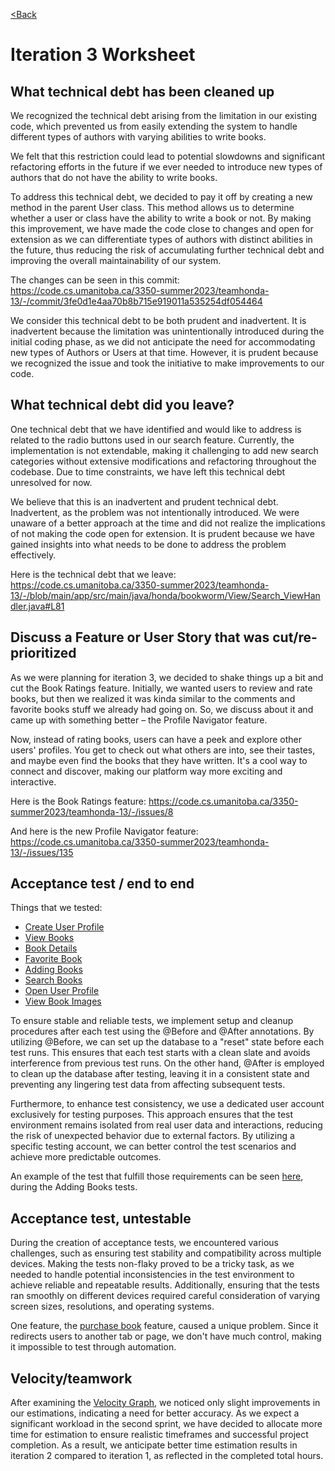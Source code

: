 [<Back](./../README.md)

# Iteration 3 Worksheet

## What technical debt has been cleaned up

We recognized the technical debt arising from the limitation in our existing code, which prevented us from easily extending the system to handle different types of authors with varying abilities to write books.

We felt that this restriction could lead to potential slowdowns and significant refactoring efforts in the future if we ever needed to introduce new types of authors that do not have the ability to write books.

To address this technical debt, we decided to pay it off by creating a new method in the parent User class. This method allows us to determine whether a user or class have the ability to write a book or not. By making this improvement, we have made the code close to changes and open for extension as we can differentiate types of authors with distinct abilities in the future, thus reducing the risk of accumulating further technical debt and improving the overall maintainability of our system.

The changes can be seen in this commit:
https://code.cs.umanitoba.ca/3350-summer2023/teamhonda-13/-/commit/3fe0d1e4aa70b8b715e919011a535254df054464

We consider this technical debt to be both prudent and inadvertent. It is inadvertent because the limitation was unintentionally introduced during the initial coding phase, as we did not anticipate the need for accommodating new types of Authors or Users at that time. However, it is prudent because we recognized the issue and took the initiative to make improvements to our code.

## What technical debt did you leave?

One technical debt that we have identified and would like to address is related to the radio buttons used in our search feature. Currently, the implementation is not extendable, making it challenging to add new search categories without extensive modifications and refactoring throughout the codebase. Due to time constraints, we have left this technical debt unresolved for now.

We believe that this is an inadvertent and prudent technical debt. Inadvertent, as the problem was not intentionally introduced. We were unaware of a better approach at the time and did not realize the implications of not making the code open for extension. It is prudent because we have gained insights into what needs to be done to address the problem effectively.

Here is the technical debt that we leave: https://code.cs.umanitoba.ca/3350-summer2023/teamhonda-13/-/blob/main/app/src/main/java/honda/bookworm/View/Search_ViewHandler.java#L81

## Discuss a Feature or User Story that was cut/re-prioritized

As we were planning for iteration 3, we decided to shake things up a bit and cut the Book Ratings feature. Initially, we wanted users to review and rate books, but then we realized it was kinda similar to the comments and favorite books stuff we already had going on. So, we discuss about it and came up with something better – the Profile Navigator feature.

Now, instead of rating books, users can have a peek and explore other users' profiles. You get to check out what others are into, see their tastes, and maybe even find the books that they have written. It's a cool way to connect and discover, making our platform way more exciting and interactive.

Here is the Book Ratings feature: https://code.cs.umanitoba.ca/3350-summer2023/teamhonda-13/-/issues/8

And here is the new Profile Navigator feature: https://code.cs.umanitoba.ca/3350-summer2023/teamhonda-13/-/issues/135

## Acceptance test / end to end

Things that we tested:

- [Create User Profile](https://code.cs.umanitoba.ca/3350-summer2023/teamhonda-13/-/commit/88a8ba255dccca551e9ada569d03035bd2218d22#254a269e6d6709b9319c8fd858e1425ab6ee1ef3)
- [View Books](https://code.cs.umanitoba.ca/3350-summer2023/teamhonda-13/-/commit/88a8ba255dccca551e9ada569d03035bd2218d22#bb51665e17fad1239cd75fd02d6a14e8ffdc1779)
- [Book Details](https://code.cs.umanitoba.ca/3350-summer2023/teamhonda-13/-/commit/88a8ba255dccca551e9ada569d03035bd2218d22#a79bcb602689dd298574df3fa3c75179c98ff0f6)
- [Favorite Book](https://code.cs.umanitoba.ca/3350-summer2023/teamhonda-13/-/commit/88a8ba255dccca551e9ada569d03035bd2218d22#d731f718becc72db8908385bd90a605df924ca87)
- [Adding Books](https://code.cs.umanitoba.ca/3350-summer2023/teamhonda-13/-/commit/88a8ba255dccca551e9ada569d03035bd2218d22#8cc1fa36c7dd2daec34d67b4fd4250f3436aa5f6)
- [Search Books](https://code.cs.umanitoba.ca/3350-summer2023/teamhonda-13/-/commit/88a8ba255dccca551e9ada569d03035bd2218d22#58951ab47331ce89a1aa381cc0f21cbef34bbe83)
- [Open User Profile](https://code.cs.umanitoba.ca/3350-summer2023/teamhonda-13/-/commit/88a8ba255dccca551e9ada569d03035bd2218d22#a2f989f67f4c00c9266a6298a31f1fee8983fcc4)
- [View Book Images](https://code.cs.umanitoba.ca/3350-summer2023/teamhonda-13/-/commit/88a8ba255dccca551e9ada569d03035bd2218d22#4e50d599e050bf29539ca1b84128099a8f6549f4)

To ensure stable and reliable tests, we implement setup and cleanup procedures after each test using the @Before and @After annotations. By utilizing @Before, we can set up the database to a "reset" state before each test runs. This ensures that each test starts with a clean slate and avoids interference from previous test runs. On the other hand, @After is employed to clean up the database after testing, leaving it in a consistent state and preventing any lingering test data from affecting subsequent tests.

Furthermore, to enhance test consistency, we use a dedicated user account exclusively for testing purposes. This approach ensures that the test environment remains isolated from real user data and interactions, reducing the risk of unexpected behavior due to external factors. By utilizing a specific testing account, we can better control the test scenarios and achieve more predictable outcomes.

An example of the test that fulfill those requirements can be seen [here](https://code.cs.umanitoba.ca/3350-summer2023/teamhonda-13/-/commit/e8134b014bb22566f43d3b18f2dd6d0d5517100e#8cc1fa36c7dd2daec34d67b4fd4250f3436aa5f6), during the Adding Books tests.

## Acceptance test, untestable

During the creation of acceptance tests, we encountered various challenges, such as ensuring test stability and compatibility across multiple devices. Making the tests non-flaky proved to be a tricky task, as we needed to handle potential inconsistencies in the test environment to achieve reliable and repeatable results. Additionally, ensuring that the tests ran smoothly on different devices required careful consideration of varying screen sizes, resolutions, and operating systems.

One feature, the [purchase book](https://code.cs.umanitoba.ca/3350-summer2023/teamhonda-13/-/issues/3) feature, caused a unique problem. Since it redirects users to another tab or page, we don't have much control, making it impossible to test through automation.

## Velocity/teamwork

After examining the [Velocity Graph](https://code.cs.umanitoba.ca/3350-summer2023/teamhonda-13/-/blob/157-devtask-iteration-3-worksheet/docs/Velocity.png), we noticed only slight improvements in our estimations, indicating a need for better accuracy. As we expect a significant workload in the second sprint, we have decided to allocate more time for estimation to ensure realistic timeframes and successful project completion. As a result, we anticipate better time estimation results in iteration 2 compared to iteration 1, as reflected in the completed total hours.
